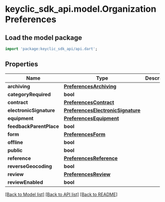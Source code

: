 # keyclic_sdk_api.model.OrganizationPreferences

## Load the model package
```dart
import 'package:keyclic_sdk_api/api.dart';
```

## Properties
Name | Type | Description | Notes
------------ | ------------- | ------------- | -------------
**archiving** | [**PreferencesArchiving**](PreferencesArchiving.md) |  | [optional] 
**categoryRequired** | **bool** |  | [optional] 
**contract** | [**PreferencesContract**](PreferencesContract.md) |  | [optional] 
**electronicSignature** | [**PreferencesElectronicSignature**](PreferencesElectronicSignature.md) |  | [optional] 
**equipment** | [**PreferencesEquipment**](PreferencesEquipment.md) |  | [optional] 
**feedbackParentPlace** | **bool** |  | [optional] 
**form** | [**PreferencesForm**](PreferencesForm.md) |  | [optional] 
**offline** | **bool** |  | [optional] 
**public** | **bool** |  | [optional] 
**reference** | [**PreferencesReference**](PreferencesReference.md) |  | [optional] 
**reverseGeocoding** | **bool** |  | [optional] 
**review** | [**PreferencesReview**](PreferencesReview.md) |  | [optional] 
**reviewEnabled** | **bool** |  | [optional] 

[[Back to Model list]](../README.md#documentation-for-models) [[Back to API list]](../README.md#documentation-for-api-endpoints) [[Back to README]](../README.md)



